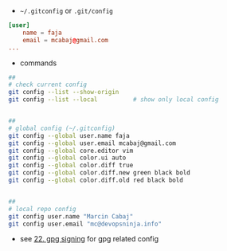 - `~/.gitconfig` or `.git/config`
```toml
[user]
    name = faja
    email = mcabaj@gmail.com
...
```

- commands
```sh
##
# check current config
git config --list --show-origin
git config --list --local          # show only local config


##
# global config (~/.gitconfig)
git config --global user.name faja
git config --global user.email mcabaj@gmail.com
git config --global core.editor vim
git config --global color.ui auto
git config --global color.diff true
git config --global color.diff.new green black bold
git config --global color.diff.old red black bold


##
# local repo config
git config user.name "Marcin Cabaj"
git config user.email "mc@devopsninja.info"
```

- see [22. gpg signing](./22.gpg.md) for gpg related config

